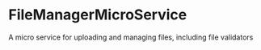 # FileManagerMicroService
A micro service for uploading and managing files, including file validators